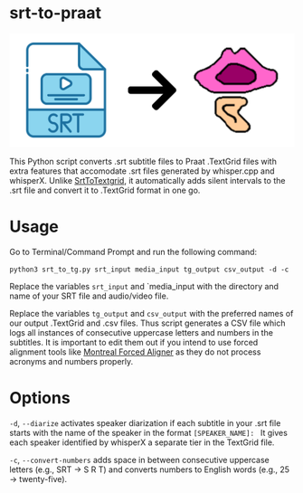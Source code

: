 # srt-to-praat
<p align="center">
<img src="https://github.com/yeungpinghei/srt-to-praat/blob/main/logo.png" alt="srt-to-praat" width="700">
</p>

This Python script converts .srt subtitle files to Praat .TextGrid files with extra features that accomodate .srt files generated by whisper.cpp and whisperX. Unlike [SrtToTextgrid](https://github.com/rctatman/SrtToTextgrid/tree/master), it automatically adds silent intervals to the .srt file and convert it to .TextGrid format in one go.

# Usage
Go to Terminal/Command Prompt and run the following command:
```
python3 srt_to_tg.py srt_input media_input tg_output csv_output -d -c
```
Replace the variables `srt_input` and `media_input with the directory and name of your SRT file and audio/video file.

Replace the variables `tg_output` and `csv_output` with the preferred names of our output .TextGrid and .csv files.
Thus script generates a CSV file which logs all instances of consecutive uppercase letters and numbers in the subtitles. It is important to edit them out if you intend to use forced alignment tools like [Montreal Forced Aligner](https://montreal-forced-aligner.readthedocs.io/) as they do not process acronyms and numbers properly.

# Options
`-d`, `--diarize` activates speaker diarization if each subtitle in your .srt file starts with the name of the speaker in the format `[SPEAKER_NAME]: ` It gives each speaker identified by whisperX a separate tier in the TextGrid file.

`-c`, `--convert-numbers` adds space in between consecutive uppercase letters (e.g., SRT → S R T) and converts numbers to English words (e.g., 25 → twenty-five).
